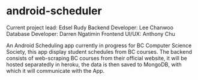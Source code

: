 # android-scheduler

Current project lead: Edsel Rudy
Backend Developer: Lee Chanwoo
Database Developer: Darren Ngatimin
Frontend UI/UX: Anthony Chu


An Android Scheduling app currently in progress for BC Computer Science Society, this app display student schedules from BC courses. 
The backend consists of web-scraping BC courses from their official website, it will be hosted separatedly in heroku, the data is then saved to MongoDB, with which it will communicate with the App.
